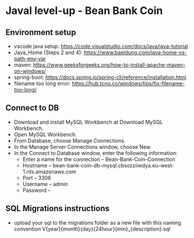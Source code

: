 # Javal level-up - Bean Bank Coin 

## Environment setup
- vscode java setup: https://code.visualstudio.com/docs/java/java-tutorial
- Java_Home (Steps 2 and 4): https://www.baeldung.com/java-home-vs-path-env-var 
- maven: https://www.geeksforgeeks.org/how-to-install-apache-maven-on-windows/
- spring-boot: https://docs.spring.io/spring-cli/reference/installation.html
- filename too long error: https://hub.tcno.co/windows/tips/fix-filename-too-long/

## Connect to DB
- Download and install MySQL Workbench at Download MySQL Workbench.
- Open MySQL Workbench.            
- From Database, choose Manage Connections.
- In the Manage Server Connections window, choose New.
- In the Connect to Database window, enter the following information:
    - Enter a name for the connection – Bean-Bank-Coin-Connection
    - Hostname – bean-bank-coin-db-mysql.cbsozziiwdya.eu-west-1.rds.amazonaws.com
    - Port – 3306
    - Username – admin
    - Password –

## SQL Migrations instructions
- upload your sql to the migrations folder as a new file with this naming convention V{year}{month}{day}{24hour}{min}_{description}.sql